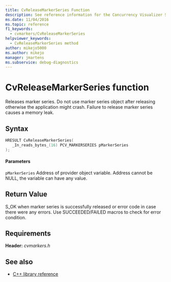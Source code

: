 ```yaml
---
title: CvReleaseMarkerSeries Function
description: See reference information for the Concurrency Visualizer SDK function CvReleaseMarkerSeries (C library).
ms.date: 11/04/2016
ms.topic: reference
f1_keywords: 
  - cvmarkers/CvReleaseMarkerSeries
helpviewer_keywords: 
  - CvReleaseMarkerSeries method
author: mikejo5000
ms.author: mikejo
manager: jmartens
ms.subservice: debug-diagnostics
---
```

# CvReleaseMarkerSeries function

Releases marker series. Do not use marker series object after releasing otherwise the application might crash. Failure to release marker series causes a memory leak.

## Syntax

```C
HRESULT CvReleaseMarkerSeries(
   _In_reads_bytes_(16) PCV_MARKERSERIES pMarkerSeries
);
```

#### Parameters
 `pMarkerSeries`
 Address of provider object variable. Address cannot be NULL, the variable can have any value.

## Return Value
 S_OK when marker series is successfully released or error code in case there were any errors. Use SUCCEEDED/FAILED macros to check for error condition.

## Requirements
 **Header:** *cvmarkers.h*

## See also
- [C++ library reference](../profiling/cpp-library-reference.md)